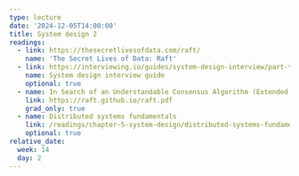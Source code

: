 ```yaml
---
type: lecture
date: '2024-12-05T14:00:00'
title: System design 2
readings:
  - link: https://thesecretlivesofdata.com/raft/
    name: 'The Secret Lives of Data: Raft'
  - link: https://interviewing.io/guides/system-design-interview/part-two
    name: System design interview guide
    optional: true
  - name: In Search of an Understandable Consensus Algorithm (Extended Version)
    link: https://raft.github.io/raft.pdf
    grad_only: true
  - name: Distributed systems fundamentals
    link: /readings/chapter-5-system-design/distributed-systems-fundamentals/
    optional: true
relative_date:
  week: 14
  day: 2
---
```

